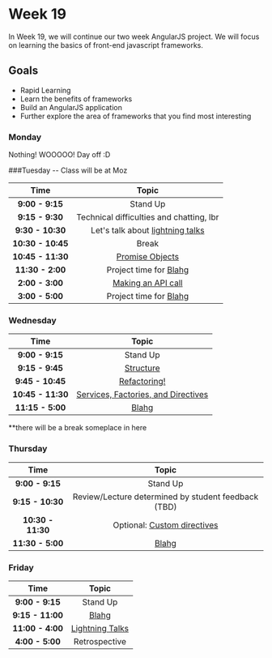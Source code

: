 # Week 19

In Week 19, we will continue our two week AngularJS project. We will focus 
on learning the basics of front-end javascript frameworks.

## Goals
- Rapid Learning
- Learn the benefits of frameworks
- Build an AngularJS application
- Further explore the area of frameworks that you find most interesting

### Monday

Nothing! WOOOOO! Day off :D

###Tuesday -- Class will be at Moz

| Time              | Topic                                                  |
|:-----------------:|:------------------------------------------------------:|
| **9:00 - 9:15**   | Stand Up                                               |
| **9:15 - 9:30**   | Technical difficulties and chatting, lbr               |
| **9:30 - 10:30**  | Let's talk about [lightning talks](../week18/framework-presentations.md) |
| **10:30 - 10:45** | Break                                                  |
| **10:45 - 11:30** | [Promise Objects](tuesday/promises.md)                 |
| **11:30 - 2:00**  | Project time for [Blahg](../week18/blog.md)            |
| **2:00 - 3:00**   | [Making an API call](tuesday/api.md)                   |
| **3:00 - 5:00**   | Project time for [Blahg](../week18/blog.md)            |


### Wednesday

| Time              | Topic                                                  |
|:-----------------:|:------------------------------------------------------:|
| **9:00 - 9:15**   | Stand Up                                               |
| **9:15 - 9:45**   | [Structure](structure.md)                              |
| **9:45 - 10:45**  | [Refactoring!](refactor.md)                            |
| **10:45 - 11:30** | [Services, Factories, and Directives](wednesday/sfd.md)|
| **11:15 - 5:00**  | [Blahg](../week18/blog.md)                             |
**there will be a break someplace in here

### Thursday

| Time              | Topic                                                 |
|:-----------------:|:-----------------------------------------------------:|
| **9:00 - 9:15**   | Stand Up                                              |
| **9:15 - 10:30**  | Review/Lecture determined by student feedback (TBD)   |
| **10:30 - 11:30** | Optional: [Custom directives](thursday/directives.md) |
| **11:30 - 5:00**  | [Blahg](../week18/blog.md)                            |

### Friday

| Time             | Topic                                 |
|:----------------:|:-------------------------------------:|
| **9:00 - 9:15**  | Stand Up                              |
| **9:15 - 11:00** | [Blahg](../week18/blog.md)                      |
| **11:00 - 4:00** | [Lightning Talks](lightning-talks.md) |
| **4:00 - 5:00**  | Retrospective                         |
